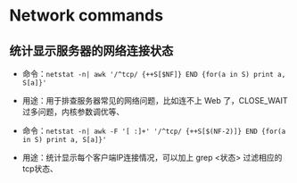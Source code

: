 # Network commands

## 统计显示服务器的网络连接状态

- 命令：`netstat -n| awk '/^tcp/ {++S[$NF]} END {for(a in S) print a, S[a]}'`
- 用途：用于排查服务器常见的网络问题，比如连不上 Web 了，CLOSE_WAIT 过多问题，内核参数调优等、

- 命令：`netstat -n| awk -F '[ :]+' '/^tcp/ {++S[$(NF-2)]} END {for(a in S) print a, S[a]}'`
- 用途：统计显示每个客户端IP连接情况，可以加上 grep <状态> 过滤相应的tcp状态、
